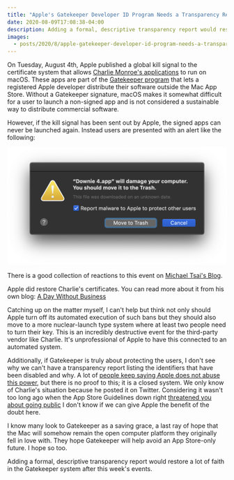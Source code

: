 ```yaml
---
title: "Apple's Gatekeeper Developer ID Program Needs a Transparency Report"
date: 2020-08-09T17:08:38-04:00
description: Adding a formal, descriptive transparency report would restore a lot of faith in the Gatekeeper system after this week's events.
images:
  - posts/2020/8/apple-gatekeeper-developer-id-program-needs-a-transparency-report/alert.png
---
```


On Tuesday, August 4th, Apple published a global kill signal to the certificate system that allows [Charlie Monroe's applications](https://twitter.com/charlieMonroe/status/1290509083288764428) to run on macOS. These apps are part of the [Gatekeeper program](https://developer.apple.com/developer-id/) that lets a registered Apple developer distribute their software outside the Mac App Store. Without a Gatekeeper signature, macOS makes it somewhat difficult for a user to launch a non-signed app and is not considered a sustainable way to distribute commercial software.

However, if the kill signal has been sent out by Apple, the signed apps can never be launched again. Instead users are presented with an alert like the following:

!["Downie 4" will damage your computer. You should move it to the Trash.](alert.png)

There is a good collection of reactions to this event on [Michael Tsai's Blog](https://mjtsai.com/blog/2020/08/04/apple-remote-kills-long-time-developers-apps/).

Apple did restore Charlie's certificates. You can read more about it from his own blog: [A Day Without Business](https://blog.charliemonroe.net/a-day-without-business/)

Catching up on the matter myself, I can't help but think not only should Apple turn off its automated execution of such bans but they should also move to a more nuclear-launch type system where at least two people need to turn their key. This is an incredibly destructive event for the third-party vendor like Charlie. It's unprofessional of Apple to have this connected to an automated system.

Additionally, if Gatekeeper is truly about protecting the users, I don't see why we can't have a transparency report listing the identifiers that have been disabled and why. A lot of [people keep saying Apple does not abuse this power](https://overcast.fm/+KxFFOGVu8/31:37), but there is no proof to this; it is a closed system. We only know of Charlie's situation because he posted it on Twitter. Considering it wasn't too long ago when the App Store Guidelines down right [threatened you about going public](https://twitter.com/benthompson/status/1275072296001007617) I don't know if we can give Apple the benefit of the doubt here.

I know many look to Gatekeeper as a saving grace, a last ray of hope that the Mac will somehow remain the open computer platform they originally fell in love with. They hope Gatekeeper will help avoid an App Store-only future. I hope so too.

Adding a formal, descriptive transparency report would restore a lot of faith in the Gatekeeper system after this week's events.
